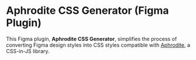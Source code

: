 # Aphrodite CSS Generator (Figma Plugin)

This Figma plugin, **Aphrodite CSS Generator**, simplifies the process of converting Figma design styles into CSS styles compatible with [Aphrodite](https://khan.github.io/aphrodite/), a CSS-in-JS library.
